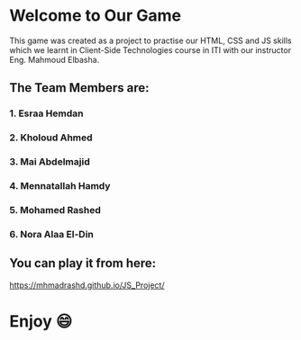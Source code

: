 # Welcome to Our Game
This game was created as a project to practise our HTML, CSS and JS skills which we learnt in Client-Side Technologies course in ITI with our instructor Eng. Mahmoud Elbasha.
## The Team Members are:
### 1. Esraa Hemdan
### 2. Kholoud Ahmed
### 3. Mai Abdelmajid
### 4. Mennatallah Hamdy
### 5. Mohamed Rashed
### 6. Nora Alaa El-Din

## You can play it from here:
https://mhmadrashd.github.io/JS_Project/
# Enjoy :smile:


